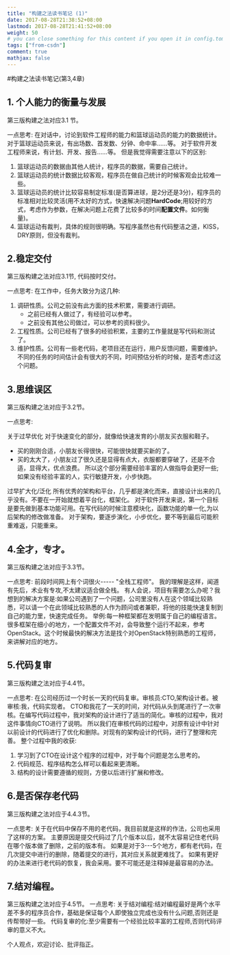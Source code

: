 ```yaml
---
title: "构建之法读书笔记 (1)"
date: 2017-08-28T21:38:52+08:00
lastmod: 2017-08-28T21:41:52+08:00
weight: 50
# you can close something for this content if you open it in config.toml.
tags: ["from-csdn"]
comment: true
mathjax: false
---
```


#构建之法读书笔记(第3,4章)

## 1. 个人能力的衡量与发展
第三版构建之法对应3.1 节。

 一点思考:
 在对话中，讨论到软件工程师的能力和篮球运动员的能力的数据统计。
 对于篮球运动员来说，有出场数、首发数、分钟、命中率……等。
 对于软件开发工程师来说，有计划、开发、报告……等。
 但是我觉得需要注意以下的区别:
 1. 篮球运动员的数据由其他人统计，程序员的数据，需要自己统计。
 2. 篮球运动员的统计数据比较客观，程序员在做自己统计的时候客观会比较难一些。
 3. 篮球运动员的统计比较容易制定标准(是否算进球，是2分还是3分)，程序员的标准相对比较灵活(用不太好的方式，快速解决问题**HardCode**;用较好的方式，考虑作为参数，在解决问题上花费了比较多的时间**配置文件**。如何衡量)。
 4. 篮球运动有裁判，具体的规则很明确。写程序虽然也有代码整洁之道，KISS，DRY原则，但没有裁判。


## 2.稳定交付
第三版构建之法对应3.1节, 代码按时交付。

 一点思考:
 在工作中，任务大致分为这几种:
 1. 调研性质。公司之前没有此方面的技术积累，需要进行调研。
     * 之前已经有人做过了，有经验可以参考。
	  * 之前没有其他公司做过，可以参考的资料很少。
 2. 工程性质。公司已经有了很多的经验积累，主要的工作量就是写代码和测试了。
 3. 维护性质。公司有一些老代码，老项目还在运行，用户反馈问题，需要维护。
 不同的任务的时间估计会有很大的不同，时间预估分析的时候，是否考虑过这个问题。



## 3.思维误区
第三版构建之法对应于3.2节。

 一点思考:

 关于过早优化
 对于快速变化的部分，就像给快速发育的小朋友买衣服和鞋子。
  * 买的刚刚合适，小朋友长得很快，可能很快就要买新的了。
  * 买的太大了，小朋友过了很久还是显得有点大，衣服都要穿破了，还是不合适，显得大，优点浪费。
 所以这个部分需要经验丰富的人做指导会更好一些;如果没有经验丰富的人，实行敏捷开发，小步快跑。

 过早扩大化/泛化
 所有优秀的架构和平台，几乎都是演化而来，直接设计出来的几乎没有。不要在一开始就想着平台化，框架化。
 对于软件开发来说，第一个目标是要先做到基本功能可用。在写代码的时候注意模块化，函数功能的单一化,为以后架构的修改做准备。
 对于架构，要逐步演化，小步优化，要不等到最后可能积重难返，只能重来。

## 4.全才，专才。
第三版构建之法对应于3.3节。

 一点思考:
 前段时间网上有个词很火----- "全栈工程师"。
 我的理解是这样，闻道有先后，术业有专攻,不太建议适合做全栈。
 有人会说，项目有需要怎么办呢？我想到的解决方案是:如果公司遇到了一个问题，公司里没有人在这个领域比较熟悉，可以请一个在此领域比较熟悉的人作为顾问或者兼职，将他的技能快速复制到自己的能力里，快速完成任务。
 举例:每一种框架都在发明属于自己的编程语言。
 很多框架在细小的地方，一个配置文件不对，会导致整个运行不起来，参考OpenStack。这个时候最快的解决方法是找个对OpenStack特别熟悉的工程师，来讲解对应的地方。

## 5.代码复审
第三版构建之法对应于4.4节。

 一点思考:
 在公司经历过一个时长一天的代码复审。审核员:CTO,架构设计者。被审核:我，代码实现者。
 CTO和我花了一天的时间，对代码从头到尾进行了一次审核。在编写代码过程中，我对架构的设计进行了适当的简化。审核的过程中，我对这件事情向CTO进行了说明。
 所以我们在审核代码的过程中，对原有设计中针对以前设计的代码进行了优化和删除。对现有的架构设计的代码，进行了整理和完善。
 整个过程中我的收获:
 1. 学习到了CTO在设计这个程序的过程中，对于每个问题是怎么思考的。
 2. 代码规范、程序结构怎么样可以看起来更清晰。
 3. 结构的设计需要遵循的规则，方便以后进行扩展和修改。


## 6.是否保存老代码 
第三版构建之法对应于4.4.3节。

 一点思考:
 关于在代码中保存不用的老代码，我目前就是这样的作法，公司也采用了这样的方案。
 主要原因是提交代码过了几个版本以后，就不太容易记住老代码在哪个版本做了删除，之前的版本有。
 如果是对于3---5个地方，都有老代码，在几次提交中进行的删除，随着提交的进行，其对应关系就更难找了。
 如果有更好的办法来进行老代码的恢复，我会采用。要不可能还是注释掉是最容易的办法。

## 7.结对编程。
第三版构建之法对应于4.5节。
 一点思考:
 关于结对编程:结对编程最好是两个水平差不多的程序员合作，基础是保证每个人即使独立完成也没有什么问题,否则还是传帮带好一些。
 代码复审的化:至少需要有一个经验比较丰富的工程师,否则代码评审的意义不大。

个人观点，欢迎讨论、批评指正。